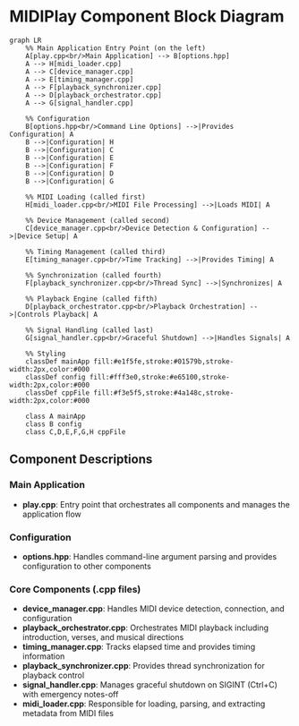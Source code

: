 # MIDIPlay Component Block Diagram

```mermaid
graph LR
    %% Main Application Entry Point (on the left)
    A[play.cpp<br/>Main Application] --> B[options.hpp]
    A --> H[midi_loader.cpp]
    A --> C[device_manager.cpp]
    A --> E[timing_manager.cpp]
    A --> F[playback_synchronizer.cpp]
    A --> D[playback_orchestrator.cpp]
    A --> G[signal_handler.cpp]
    
    %% Configuration
    B[options.hpp<br/>Command Line Options] -->|Provides Configuration| A
    B -->|Configuration| H
    B -->|Configuration| C
    B -->|Configuration| E
    B -->|Configuration| F
    B -->|Configuration| D
    B -->|Configuration| G
    
    %% MIDI Loading (called first)
    H[midi_loader.cpp<br/>MIDI File Processing] -->|Loads MIDI| A
    
    %% Device Management (called second)
    C[device_manager.cpp<br/>Device Detection & Configuration] -->|Device Setup| A
    
    %% Timing Management (called third)
    E[timing_manager.cpp<br/>Time Tracking] -->|Provides Timing| A
    
    %% Synchronization (called fourth)
    F[playback_synchronizer.cpp<br/>Thread Sync] -->|Synchronizes| A
    
    %% Playback Engine (called fifth)
    D[playback_orchestrator.cpp<br/>Playback Orchestration] -->|Controls Playback| A
    
    %% Signal Handling (called last)
    G[signal_handler.cpp<br/>Graceful Shutdown] -->|Handles Signals| A
    
    %% Styling
    classDef mainApp fill:#e1f5fe,stroke:#01579b,stroke-width:2px,color:#000
    classDef config fill:#fff3e0,stroke:#e65100,stroke-width:2px,color:#000
    classDef cppFile fill:#f3e5f5,stroke:#4a148c,stroke-width:2px,color:#000
    
    class A mainApp
    class B config
    class C,D,E,F,G,H cppFile
```

## Component Descriptions

### Main Application
- **play.cpp**: Entry point that orchestrates all components and manages the application flow

### Configuration
- **options.hpp**: Handles command-line argument parsing and provides configuration to other components

### Core Components (.cpp files)
- **device_manager.cpp**: Handles MIDI device detection, connection, and configuration
- **playback_orchestrator.cpp**: Orchestrates MIDI playback including introduction, verses, and musical directions
- **timing_manager.cpp**: Tracks elapsed time and provides timing information
- **playback_synchronizer.cpp**: Provides thread synchronization for playback control
- **signal_handler.cpp**: Manages graceful shutdown on SIGINT (Ctrl+C) with emergency notes-off
- **midi_loader.cpp**: Responsible for loading, parsing, and extracting metadata from MIDI files